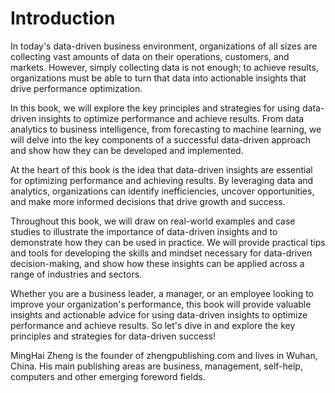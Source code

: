 # Introduction

In today's data-driven business environment, organizations of all sizes are collecting vast amounts of data on their operations, customers, and markets. However, simply collecting data is not enough; to achieve results, organizations must be able to turn that data into actionable insights that drive performance optimization.

In this book, we will explore the key principles and strategies for using data-driven insights to optimize performance and achieve results. From data analytics to business intelligence, from forecasting to machine learning, we will delve into the key components of a successful data-driven approach and show how they can be developed and implemented.

At the heart of this book is the idea that data-driven insights are essential for optimizing performance and achieving results. By leveraging data and analytics, organizations can identify inefficiencies, uncover opportunities, and make more informed decisions that drive growth and success.

Throughout this book, we will draw on real-world examples and case studies to illustrate the importance of data-driven insights and to demonstrate how they can be used in practice. We will provide practical tips and tools for developing the skills and mindset necessary for data-driven decision-making, and show how these insights can be applied across a range of industries and sectors.

Whether you are a business leader, a manager, or an employee looking to improve your organization's performance, this book will provide valuable insights and actionable advice for using data-driven insights to optimize performance and achieve results. So let's dive in and explore the key principles and strategies for data-driven success!

MingHai Zheng is the founder of zhengpublishing.com and lives in Wuhan, China. His main publishing areas are business, management, self-help, computers and other emerging foreword fields.
